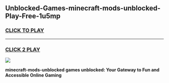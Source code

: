 
## Unblocked-Games-minecraft-mods-unblocked-Play-Free-1u5mp
<h3>
<a href="https://premium76.site?title=minecraft-mods-unblocked&ref=23A">CLICK TO PLAY</a></h3>
<hr>

<h3>
<a href="https://premium76.site?title=minecraft-mods-unblocked&ref=23A">CLICK 2 PLAY</a>
  
</h3>

<a href="https://premium76.site?title=minecraft-mods-unblocked&ref=23A"><img src="https://clearcache.store/games.png"></a>


**minecraft-mods-unblocked games unblocked: Your Gateway to Fun and Accessible Online Gaming**
